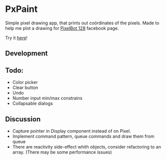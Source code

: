 # PxPaint

Simple pixel drawing app, that prints out coördinates of the pixels. Made to help me plot a drawing for [PixelBot 128](https://www.facebook.com/pixelbot128/) facebook page.

Try it [here](https://stofi.github.io/pxpaint)!

## Development

## Todo:

- Color picker
- Clear button
- Undo
- Number input min/max constrains
- Collapsable dialogs

## Discussion

- Capture pointer in Display component instead of on Pixel. 
- Implement command pattern, queue commands and draw them from queue
- There are reactivity side-effect whith objects, consider refactoring to an array. (There may be some performance issues)